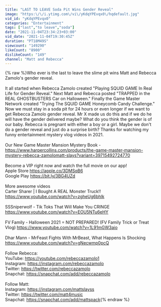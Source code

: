 ```yaml
---
title: "LAST TO LEAVE Soda Pit Wins Gender Reveal"
image: "https:\/\/i.ytimg.com\/vi\/yKdqYPEvqx0\/hqdefault.jpg"
vid_id: "yKdqYPEvqx0"
categories: "Entertainment"
tags: ["last","to leave","soda"]
date: "2021-11-04T23:34:23+03:00"
vid_date: "2021-11-04T19:30:45Z"
duration: "PT18M49S"
viewcount: "149290"
likeCount: "8900"
dislikeCount: "149"
channel: "Matt and Rebecca"
---
```

{% raw %}Who ever is the last to leave the slime pit wins Matt and Rebecca Zamolo's gender reveal. <br /><br />It all started when Rebecca Zamolo created &quot;Playing SQUID GAME In Real Life for Gender Reveal.&quot; Next Matt and Rebecca posted &quot;TRAPPED in the REAL GHOSTBUSTERS Car on Halloween.&quot; Finally the Game Master Network created &quot;Trying The SQUID GAME Honeycomb Candy Challenge.&quot; Now we must stay in a soda pit for 24 hours or even longer if we want to get Rebecca Zamolo gender reveal.  Mr X made us do this and if we do he will have the gender delivered maybe?  What do you think the gender is of our baby.  Rebecca is pregnant with either a boy or a girl.  Maybe we don't do a gender reveal and just do a surprise birth?  Thanks for watching my funny entertainment mystery vlog videos in 2021. <br /><br />Our New Game Master Mansion Mystery Book - <a rel="nofollow" target="blank" href="https://www.harpercollins.com/products/the-game-master-mansion-mystery-rebecca-zamolomatt-slays?variant=39715492724770">https://www.harpercollins.com/products/the-game-master-mansion-mystery-rebecca-zamolomatt-slays?variant=39715492724770</a><br /><br />Become a VIP right now and watch the full movie on our app!<br />Apple Store <a rel="nofollow" target="blank" href="https://apple.co/3DMSqB6">https://apple.co/3DMSqB6</a><br />Google Play  <a rel="nofollow" target="blank" href="https://bit.ly/3BG4UZd">https://bit.ly/3BG4UZd</a><br /><br />More awesome videos<br />Carter Sharer | I Bought A REAL Monster Truck!! <a rel="nofollow" target="blank" href="https://www.youtube.com/watch?v=zgheUg6bhlk">https://www.youtube.com/watch?v=zgheUg6bhlk</a><br /><br />SSSniperwolf - Tik Toks That Will Make You CRINGE <a rel="nofollow" target="blank" href="https://www.youtube.com/watch?v=EOU5NTu6eHY">https://www.youtube.com/watch?v=EOU5NTu6eHY</a><br /><br />FV Family - Halloween 2021 = NOT PREPARED! (FV Family Trick or Treat Vlog) <a rel="nofollow" target="blank" href="https://www.youtube.com/watch?v=1L91mGW3aio">https://www.youtube.com/watch?v=1L91mGW3aio</a><br /><br />Dhar Mann - MrFeast Fights With MrBeast, What Happens Is Shocking <a rel="nofollow" target="blank" href="https://www.youtube.com/watch?v=gNecwmp0pcQ">https://www.youtube.com/watch?v=gNecwmp0pcQ</a><br /><br />Follow Rebecca:<br />YouTube: <a rel="nofollow" target="blank" href="https://youtube.com/rebeccazamolo1">https://youtube.com/rebeccazamolo1</a> <br />Instagram: <a rel="nofollow" target="blank" href="https://instagram.com/rebeccazamolo">https://instagram.com/rebeccazamolo</a> <br />Twitter: <a rel="nofollow" target="blank" href="https://twitter.com/rebeccazamolo">https://twitter.com/rebeccazamolo</a> <br />Snapchat: <a rel="nofollow" target="blank" href="https://snapchat.com/add/rebeccazamolo">https://snapchat.com/add/rebeccazamolo</a> <br /><br />Follow Matt:<br />Instagram: <a rel="nofollow" target="blank" href="https://instagram.com/mattslayss">https://instagram.com/mattslayss</a> <br />Twitter: <a rel="nofollow" target="blank" href="https://twitter.com/matt4music">https://twitter.com/matt4music</a> <br />Snapchat: <a rel="nofollow" target="blank" href="https://snapchat.com/add/mattspack">https://snapchat.com/add/mattspack</a>{% endraw %}
